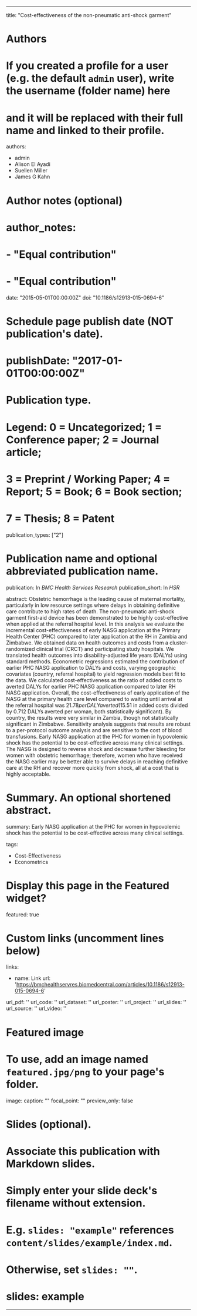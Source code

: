 
---
title: "Cost-effectiveness of the non-pneumatic anti-shock garment"

# Authors
# If you created a profile for a user (e.g. the default `admin` user), write the username (folder name) here 
# and it will be replaced with their full name and linked to their profile.
authors:
- admin
- Alison El Ayadi
- Suellen Miller
- James G Kahn 

# Author notes (optional)
# author_notes:
# - "Equal contribution"
# - "Equal contribution"

date: "2015-05-01T00:00:00Z"
doi: "10.1186/s12913-015-0694-6"

# Schedule page publish date (NOT publication's date).
# publishDate: "2017-01-01T00:00:00Z"

# Publication type.
# Legend: 0 = Uncategorized; 1 = Conference paper; 2 = Journal article;
# 3 = Preprint / Working Paper; 4 = Report; 5 = Book; 6 = Book section;
# 7 = Thesis; 8 = Patent
publication_types: ["2"]

# Publication name and optional abbreviated publication name.
publication: In *BMC Health Services Research*
publication_short: In *HSR*

abstract: Obstetric hemorrhage is the leading cause of maternal mortality, particularly in low resource settings where delays in obtaining definitive care contribute to high rates of death. The non-pneumatic anti-shock garment first-aid device has been demonstrated to be highly cost-effective when applied at the referral hospital level. In this analysis we evaluate the incremental cost-effectiveness of early NASG application at the Primary Health Center (PHC) compared to later application at the RH in Zambia and Zimbabwe. We obtained data on health outcomes and costs from a cluster-randomized clinical trial (CRCT) and participating study hospitals. We translated health outcomes into disability-adjusted life years (DALYs) using standard methods. Econometric regressions estimated the contribution of earlier PHC NASG application to DALYs and costs, varying geographic covariates (country, referral hospital) to yield regression models best fit to the data. We calculated cost-effectiveness as the ratio of added costs to averted DALYs for earlier PHC NASG application compared to later RH NASG application. Overall, the cost-effectiveness of early application of the NASG at the primary health care level compared to waiting until arrival at the referral hospital was $21.78 per DALY averted ($15.51 in added costs divided by 0.712 DALYs averted per woman, both statistically significant). By country, the results were very similar in Zambia, though not statistically significant in Zimbabwe. Sensitivity analysis suggests that results are robust to a per-protocol outcome analysis and are sensitive to the cost of blood transfusions. Early NASG application at the PHC for women in hypovolemic shock has the potential to be cost-effective across many clinical settings. The NASG is designed to reverse shock and decrease further bleeding for women with obstetric hemorrhage; therefore, women who have received the NASG earlier may be better able to survive delays in reaching definitive care at the RH and recover more quickly from shock, all at a cost that is highly acceptable.

# Summary. An optional shortened abstract.
summary: Early NASG application at the PHC for women in hypovolemic shock has the potential to be cost-effective across many clinical settings.

tags: 
- Cost-Effectiveness
- Econometrics

# Display this page in the Featured widget?
featured: true

# Custom links (uncomment lines below)
links:
 - name: Link
   url: 'https://bmchealthservres.biomedcentral.com/articles/10.1186/s12913-015-0694-6'

url_pdf: ''
url_code: ''
url_dataset: ''
url_poster: ''
url_project: ''
url_slides: ''
url_source: ''
url_video: ''

# Featured image
# To use, add an image named `featured.jpg/png` to your page's folder. 
image:
  caption: ""
  focal_point: ""
  preview_only: false


# Slides (optional).
#   Associate this publication with Markdown slides.
#   Simply enter your slide deck's filename without extension.
#   E.g. `slides: "example"` references `content/slides/example/index.md`.
#   Otherwise, set `slides: ""`.
# slides: example
---


